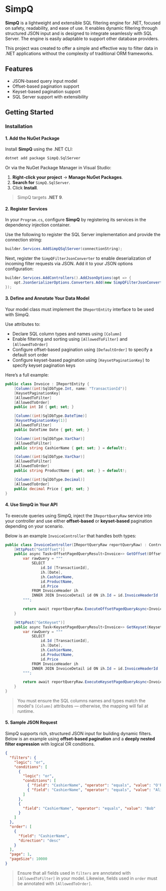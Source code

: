 ﻿# SimpQ

**SimpQ** is a lightweight and extensible SQL filtering engine for .NET, focused on safety, readability, and ease of use. It enables dynamic filtering through structured JSON input and is designed to integrate seamlessly with SQL Server. The engine is easily adaptable to support other database providers.

This project was created to offer a simple and effective way to filter data in .NET applications without the complexity of traditional ORM frameworks.

## Features

- JSON-based query input model
- Offset-based pagination support
- Keyset-based pagination support
- SQL Server support with extensibility

## Getting Started

### Installation

#### 1. Add the NuGet Package

Install **SimpQ** using the .NET CLI:

```bash
dotnet add package SimpQ.SqlServer
```

Or via the NuGet Package Manager in Visual Studio:

1.  **Right-click your project** → **Manage NuGet Packages**.  
2.  **Search for** `SimpQ.SqlServer`.  
3.  Click **Install**.

> SimpQ targets **.NET 9**.

#### 2. Register Services

In your `Program.cs`, configure **SimpQ** by registering its services in the dependency injection container.

Use the following to register the SQL Server implementation and provide the connection string:

```csharp
builder.Services.AddSimpQSqlServer(connectionString);
```

Next, register the `SimpQFilterJsonConverter` to enable deserialization of incoming filter requests via JSON. Add it to your JSON options configuration:

```csharp
builder.Services.AddControllers().AddJsonOptions(opt => {
    opt.JsonSerializerOptions.Converters.Add(new SimpQFilterJsonConverter());
});
```

#### 3. Define and Annotate Your Data Model

Your model class must implement the `IReportEntity` interface to be used with SimpQ.

Use attributes to:

- Declare SQL column types and names using `[Column]`
- Enable filtering and sorting using `[AllowedToFilter]` and `[AllowedToOrder]`
- Configure offset-based pagination using `[DefaultOrder]` to specify a default sort order
- Configure keyset-based pagination using `[KeysetPaginationKey]` to specify keyset pagination keys

Here’s a full example:

```csharp
public class Invoice : IReportEntity {
    [Column((int)SqlDbType.Int, name: "TransactionId")]
    [KeysetPaginationKey]
    [AllowedToFilter]
    [AllowedToOrder]
    public int Id { get; set; }

    [Column((int)SqlDbType.DateTime)]
    [KeysetPaginationKey(1)]
    [AllowedToFilter]
    public DateTime Date { get; set; }

    [Column((int)SqlDbType.VarChar)]
    [AllowedToFilter]
    public string CashierName { get; set; } = default!;

    [Column((int)SqlDbType.VarChar)]
    [AllowedToFilter]
    [AllowedToOrder]
    public string ProductName { get; set; } = default!;

    [Column((int)SqlDbType.Decimal)]
    [AllowedToOrder]
    public decimal Price { get; set; }
}
```

#### 4. Use SimpQ in Your API

To execute queries using SimpQ, inject the `IReportQueryRaw` service into your controller and use either **offset-based** or **keyset-based** pagination depending on your scenario.

Below is an example `InvoiceController` that handles both types:

```csharp
public class InvoiceController(IReportQueryRaw reportQueryRaw) : ControllerBase {
    [HttpPost("GetOffset")]
    public async Task<OffsetPagedQueryResult<Invoice>> GetOffset(OffsetPagedQueryParams request, CancellationToken cancellationToken) {
        var rawQuery = """
            SELECT
                id.Id [TransactionId],
                ih.[Date],
                ih.CashierName,
                id.ProductName,
                id.Price
            FROM InvoiceHeader ih
            INNER JOIN InvoiceDetail id ON ih.Id = id.InvoiceHeaderId
        """;

        return await reportQueryRaw.ExecuteOffsetPagedQueryAsync<Invoice>(rawQuery, request, cancellationToken: cancellationToken);
    }

    [HttpPost("GetKeyset")]
    public async Task<KeysetPagedQueryResult<Invoice>> GetKeyset(KeysetPagedQueryParams request, CancellationToken cancellationToken) {
        var rawQuery = """
            SELECT
                id.Id [TransactionId],
                ih.[Date],
                ih.CashierName,
                id.ProductName,
                id.Price
            FROM InvoiceHeader ih
            INNER JOIN InvoiceDetail id ON ih.Id = id.InvoiceHeaderId
        """;

        return await reportQueryRaw.ExecuteKeysetPagedQueryAsync<Invoice>(rawQuery, request, cancellationToken: cancellationToken);
    }
}
```

> You must ensure the SQL columns names and types match the model's `[Column]` attributes — otherwise, the mapping will fail at runtime.

#### 5. Sample JSON Request

SimpQ supports rich, structured JSON input for building dynamic filters. Below is an example using **offset-based pagination** and a **deeply nested filter expression** with logical OR conditions.

```json
{
  "filters": {
    "logic": "or",
    "conditions": [
      {
        "logic": "or",
        "conditions": [
          { "field": "CashierName", "operator": "equals", "value": "O'Reilly" },
          { "field": "CashierName", "operator": "equals", "value": "Alice" }
        ]
      },
      {
        "field": "CashierName", "operator": "equals", "value": "Bob"
      }
    ]
  },
  "order": [
    {
	  "field": "CashierName",
	  "direction": "desc"
    }
  ],
  "page": 1,
  "pageSize": 10000
}
```

> Ensure that all fields used in `filters` are annotated with `[AllowedToFilter]` in your model.
> Likewise, fields used in `order` must be annotated with `[AllowedToOrder]`.